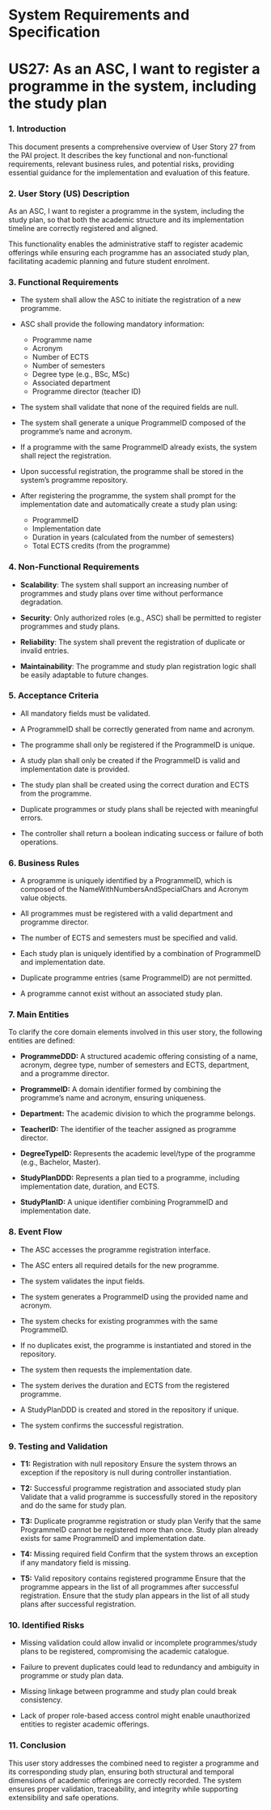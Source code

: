# System Requirements and Specification

# US27: As an ASC, I want to register a programme in the system, including the study plan


### 1. Introduction

This document presents a comprehensive overview of User Story 27 from the PAI project.
It describes the key functional and non-functional requirements, relevant business rules, and potential risks, providing essential guidance for the implementation and evaluation of this feature.


### 2. User Story (US) Description

As an ASC, I want to register a programme in the system, including the study plan, so that both the academic structure and its implementation timeline are correctly registered and aligned.

This functionality enables the administrative staff to register academic offerings while ensuring each programme has an associated study plan, facilitating academic planning and future student enrolment.


### 3. Functional Requirements

- The system shall allow the ASC to initiate the registration of a new programme.

- ASC shall provide the following mandatory information:
    -	Programme name
    -	Acronym
    -	Number of ECTS
    -	Number of semesters
    -	Degree type (e.g., BSc, MSc)
    -	Associated department
    -	Programme director (teacher ID)

- The system shall validate that none of the required fields are null.

- The system shall generate a unique ProgrammeID composed of the programme’s name and acronym.

- If a programme with the same ProgrammeID already exists, the system shall reject the registration.

- Upon successful registration, the programme shall be stored in the system’s programme repository.

- After registering the programme, the system shall prompt for the implementation date and automatically create a study plan using:
    - ProgrammeID
    - Implementation date
    - Duration in years (calculated from the number of semesters)
    - Total ECTS credits (from the programme)


### 4. Non-Functional Requirements

- **Scalability**: The system shall support an increasing number of programmes and study plans over time without performance degradation.

- **Security**:  Only authorized roles (e.g., ASC) shall be permitted to register programmes and study plans.

- **Reliability**: The system shall prevent the registration of duplicate or invalid entries.

- **Maintainability**: The programme and study plan registration logic shall be easily adaptable to future changes.


### 5. Acceptance Criteria

- All mandatory fields must be validated.

- A ProgrammeID shall be correctly generated from name and acronym.

- The programme shall only be registered if the ProgrammeID is unique.

- A study plan shall only be created if the ProgrammeID is valid and implementation date is provided.

- The study plan shall be created using the correct duration and ECTS from the programme.

- Duplicate programmes or study plans shall be rejected with meaningful errors.

- The controller shall return a boolean indicating success or failure of both operations.


### 6. Business Rules

- A programme is uniquely identified by a ProgrammeID, which is composed of the NameWithNumbersAndSpecialChars and Acronym value objects.

- All programmes must be registered with a valid department and programme director.

- The number of ECTS and semesters must be specified and valid.

- Each study plan is uniquely identified by a combination of ProgrammeID and implementation date.

- Duplicate programme entries (same ProgrammeID) are not permitted.

- A programme cannot exist without an associated study plan.


### 7. Main Entities

To clarify the core domain elements involved in this user story, the following entities are defined:

- **ProgrammeDDD:** A structured academic offering consisting of a name, acronym, degree type, number of semesters and ECTS, department, and a programme director.

- **ProgrammeID:** A domain identifier formed by combining the programme’s name and acronym, ensuring uniqueness.

- **Department:** The academic division to which the programme belongs.

- **TeacherID:** The identifier of the teacher assigned as programme director.

- **DegreeTypeID:** Represents the academic level/type of the programme (e.g., Bachelor, Master).

- **StudyPlanDDD:** Represents a plan tied to a programme, including implementation date, duration, and ECTS.

- **StudyPlanID:** A unique identifier combining ProgrammeID and implementation date.


### 8. Event Flow

- The ASC accesses the programme registration interface.

- The ASC enters all required details for the new programme.

- The system validates the input fields.

- The system generates a ProgrammeID using the provided name and acronym.

- The system checks for existing programmes with the same ProgrammeID.

- If no duplicates exist, the programme is instantiated and stored in the repository.

- The system then requests the implementation date.

- The system derives the duration and ECTS from the registered programme.

- A StudyPlanDDD is created and stored in the repository if unique. 

- The system confirms the successful registration.


### 9. Testing and Validation

- **T1:** Registration with null repository
  Ensure the system throws an exception if the repository is null during controller instantiation.

- **T2:** Successful programme registration and associated study plan
  Validate that a valid programme is successfully stored in the repository and do the same for study plan.

- **T3:** Duplicate programme registration or study plan
  Verify that the same ProgrammeID cannot be registered more than once.
  Study plan already exists for same ProgrammeID and implementation date.

- **T4:** Missing required field
  Confirm that the system throws an exception if any mandatory field is missing.

- **T5:** Valid repository contains registered programme
  Ensure that the programme appears in the list of all programmes after successful registration.
  Ensure that the study plan appears in the list of all study plans after successful registration.

  
### 10. Identified Risks

- Missing validation could allow invalid or incomplete programmes/study plans to be registered, compromising the academic catalogue.

- Failure to prevent duplicates could lead to redundancy and ambiguity in programme or study plan data.

- Missing linkage between programme and study plan could break consistency.

- Lack of proper role-based access control might enable unauthorized entities to register academic offerings.


### 11. Conclusion

This user story addresses the combined need to register a programme and its corresponding study plan, ensuring both structural and temporal dimensions of academic offerings are correctly recorded.
The system ensures proper validation, traceability, and integrity while supporting extensibility and safe operations.